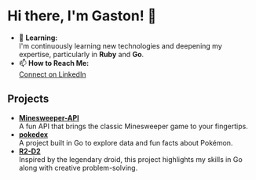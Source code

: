 # Hi there, I'm Gaston! 👋

- 🌱 **Learning:**  
  I'm continuously learning new technologies and deepening my expertise, particularly in **Ruby** and **Go**.
- 📫 **How to Reach Me:**  
  [Connect on LinkedIn](https://www.linkedin.com/in/gaston-coria-3820b4b1)

## Projects

- **[Minesweeper-API](https://github.com/gcoria/Minesweeper-API)**  
  A fun API that brings the classic Minesweeper game to your fingertips.
- **[pokedex](https://github.com/gcoria/pokedex)**  
  A project built in Go to explore data and fun facts about Pokémon.
- **[R2-D2](https://github.com/gcoria/R2-D2)**  
  Inspired by the legendary droid, this project highlights my skills in Go along with creative problem-solving.
